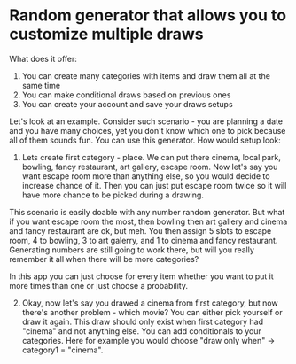 # Random generator that allows you to customize multiple draws

What does it offer:
1. You can create many categories with items and draw them all at the same time
2. You can make conditional draws based on previous ones
3. You can create your account and save your draws setups

Let's look at an example. Consider such scenario - you are planning a date and you have many choices, yet you don't know which one to pick because all of them sounds fun. You can use this generator. How would setup look:
1. Lets create first category - place. 
We can put there cinema, local park, bowling, fancy restaurant, art gallery, escape room. 
Now let's say you want escape room more than anything else, so you would decide to increase chance of it. Then you can just put escape room twice so it will have more chance to be picked during a drawing. 

This scenario is easily doable with any number random generator. But what if you want escape room the most, then bowling then art gallery and cinema and fancy restaurant are ok, but meh. You then assign 5 slots to escape room, 4 to bowling, 3 to art galerry, and 1 to cinema and fancy restaurant. Generating numbers are still going to work there, but will you really remember it all when there will be more categories?

In this app you can just choose for every item whether you want to put it more times than one or just choose a probability.

2. Okay, now let's say you drawed a cinema from first category, but now there's another problem - which movie? You can either pick yourself or draw it again. This draw should only exist when first category had "cinema" and not anything else. You can add conditionals to your categories. Here for example you would choose "draw only when" -> category1 = "cinema".


